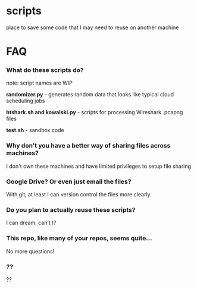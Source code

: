 # scripts
place to save some code that I may need to reuse on another machine

# FAQ

### What do these scripts do?
note: script names are WIP

**randomizer.py** - generates random data that looks like typical cloud scheduling jobs 

**htshark.sh and kowalski.py** - scripts for processing Wireshark .pcapng files

**test.sh** - sandbox code


### Why don't you have a better way of sharing files across machines?
I don't own these machines and have limited privileges to setup file sharing

### Google Drive? Or even just email the files?
With git, at least I can version control the files more clearly. 

### Do you plan to actually reuse these scripts?
I can dream, can't I?

### This repo, like many of your repos, seems quite...
No more questions!

### ??
??

